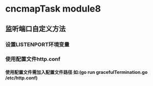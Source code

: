 # cncmapTask module8

## 监听端口自定义方法

### 设置LISTENPORT环境变量
### 使用配置文件http.conf
#### 使用配置文件需加入配置文件路径 如:(go run gracefulTermination.go /etc/http.conf)
    